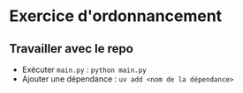 # Exercice d'ordonnancement

## Travailler avec le repo

- Exécuter `main.py` : `python main.py`
- Ajouter une dépendance : `uv add <nom de la dépendance>`
